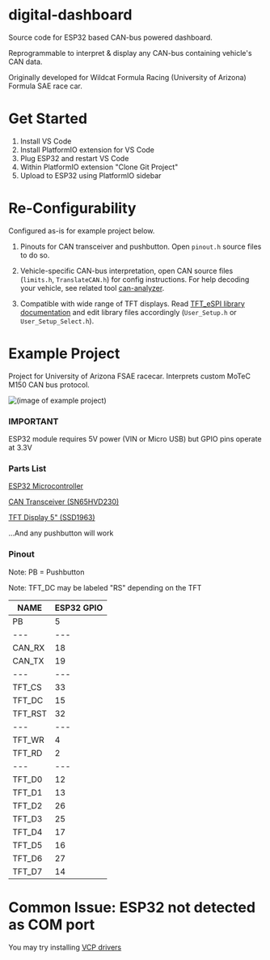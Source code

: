 # digital-dashboard

Source code for ESP32 based CAN-bus powered dashboard.

Reprogrammable to interpret & display any CAN-bus containing vehicle's CAN data.

Originally developed for Wildcat Formula Racing (University of Arizona) Formula SAE race car. 

# Get Started

1. Install VS Code
2. Install PlatformIO extension for VS Code
3. Plug ESP32 and restart VS Code
4. Within PlatformIO extension "Clone Git Project"
5. Upload to ESP32 using PlatformIO sidebar

# Re-Configurability

Configured as-is for example project below.

1. Pinouts for CAN transceiver and pushbutton. Open `pinout.h` source files to do so.

2. Vehicle-specific CAN-bus interpretation, open CAN source files (`limits.h`, `TranslateCAN.h`) for config instructions. For help decoding your vehicle, see related tool [can-analyzer](https://github.com/Sneupi/can-analyzer).

3. Compatible with wide range of TFT displays. Read [TFT_eSPI library documentation](https://github.com/Bodmer/TFT_eSPI) and edit library files accordingly (`User_Setup.h` or `User_Setup_Select.h`).

# Example Project
Project for University of Arizona FSAE racecar. Interprets custom MoTeC M150 CAN bus protocol.

![(image of example project)](https://github.com/Sneupi/digital-dashboard/blob/main/exampleproject.jpg?raw=true)

### IMPORTANT
ESP32 module requires 5V power (VIN or Micro USB) but GPIO pins operate at 3.3V

### Parts List

[ESP32 Microcontroller](https://www.amazon.com/dp/B08D5ZD528)

[CAN Transceiver (SN65HVD230)](https://www.amazon.com/gp/product/B00KM6XMXO)

[TFT Display 5" (SSD1963)](https://www.amazon.com/s?k=ssd1963+5+inch) 

...And any pushbutton will work

### Pinout

Note: PB = Pushbutton

Note: TFT_DC may be labeled "RS" depending on the TFT

| NAME | ESP32 GPIO |
| --- | --- |
| PB | 5 |
| --- | --- |
| CAN_RX | 18 |
| CAN_TX | 19 |
| --- | --- |
| TFT_CS | 33 |
| TFT_DC | 15 |
| TFT_RST | 32 |
| --- | --- |
| TFT_WR | 4 |
| TFT_RD | 2 |
| --- | --- |
| TFT_D0 | 12 |
| TFT_D1 | 13 |
| TFT_D2 | 26 |
| TFT_D3 | 25 |
| TFT_D4 | 17 |
| TFT_D5 | 16 |
| TFT_D6 | 27 |
| TFT_D7 | 14 |

# Common Issue: ESP32 not detected as COM port

You may try installing [VCP drivers](https://www.silabs.com/developers/usb-to-uart-bridge-vcp-drivers?tab=downloads)

